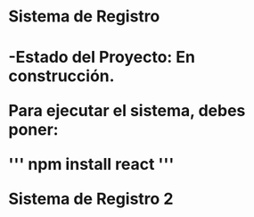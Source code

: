 <h1> Sistema de Registro<h1>

-Estado del Proyecto: En construcción.

Para ejecutar el sistema, debes poner:

''' npm install react '''

Sistema de Registro 2
